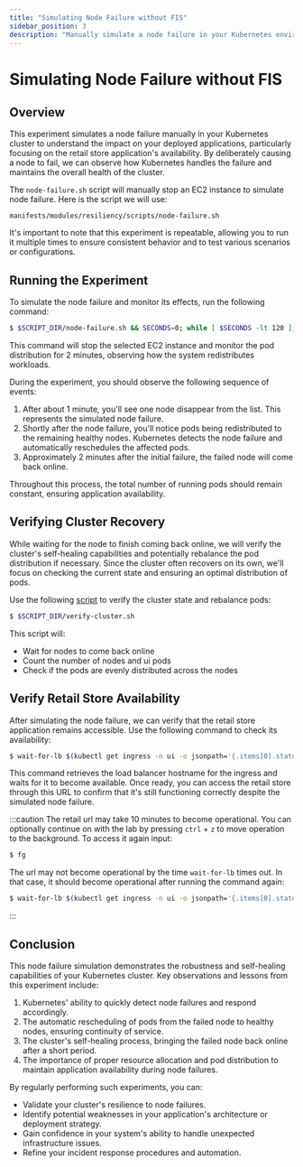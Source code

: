 ```yaml
---
title: "Simulating Node Failure without FIS"
sidebar_position: 3
description: "Manually simulate a node failure in your Kubernetes environment to test the resilience of your applications without using AWS FIS."
---
```


# Simulating Node Failure without FIS

## Overview

This experiment simulates a node failure manually in your Kubernetes cluster to understand the impact on your deployed applications, particularly focusing on the retail store application's availability. By deliberately causing a node to fail, we can observe how Kubernetes handles the failure and maintains the overall health of the cluster.

The `node-failure.sh` script will manually stop an EC2 instance to simulate node failure. Here is the script we will use:

```file
manifests/modules/resiliency/scripts/node-failure.sh
```

It's important to note that this experiment is repeatable, allowing you to run it multiple times to ensure consistent behavior and to test various scenarios or configurations.

## Running the Experiment

To simulate the node failure and monitor its effects, run the following command:

```bash
$ $SCRIPT_DIR/node-failure.sh && SECONDS=0; while [ $SECONDS -lt 120 ]; do clear; $SCRIPT_DIR/get-pods-by-az.sh; sleep 1; done
```

This command will stop the selected EC2 instance and monitor the pod distribution for 2 minutes, observing how the system redistributes workloads.

During the experiment, you should observe the following sequence of events:

1. After about 1 minute, you'll see one node disappear from the list. This represents the simulated node failure.
2. Shortly after the node failure, you'll notice pods being redistributed to the remaining healthy nodes. Kubernetes detects the node failure and automatically reschedules the affected pods.
3. Approximately 2 minutes after the initial failure, the failed node will come back online.

Throughout this process, the total number of running pods should remain constant, ensuring application availability.

## Verifying Cluster Recovery

While waiting for the node to finish coming back online, we will verify the cluster's self-healing capabilities and potentially rebalance the pod distribution if necessary. Since the cluster often recovers on its own, we'll focus on checking the current state and ensuring an optimal distribution of pods.

Use the following [script](https://github.com/VAR::MANIFESTS_OWNER/VAR::MANIFESTS_REPOSITORY/tree/VAR::MANIFESTS_REF/manifests/modules/resiliency/scripts/verify-cluster.sh) to verify the cluster state and rebalance pods:

```bash
$ $SCRIPT_DIR/verify-cluster.sh
```

This script will:

- Wait for nodes to come back online
- Count the number of nodes and ui pods
- Check if the pods are evenly distributed across the nodes

## Verify Retail Store Availability

After simulating the node failure, we can verify that the retail store application remains accessible. Use the following command to check its availability:

```bash
$ wait-for-lb $(kubectl get ingress -n ui -o jsonpath='{.items[0].status.loadBalancer.ingress[0].hostname}')
```

This command retrieves the load balancer hostname for the ingress and waits for it to become available. Once ready, you can access the retail store through this URL to confirm that it's still functioning correctly despite the simulated node failure.

:::caution
The retail url may take 10 minutes to become operational. You can optionally continue on with the lab by pressing `ctrl` + `z` to move operation to the background. To access it again input:

```bash
$ fg
```

The url may not become operational by the time `wait-for-lb` times out. In that case, it should become operational after running the command again:

```bash
$ wait-for-lb $(kubectl get ingress -n ui -o jsonpath='{.items[0].status.loadBalancer.ingress[0].hostname}')
```

:::

## Conclusion

This node failure simulation demonstrates the robustness and self-healing capabilities of your Kubernetes cluster. Key observations and lessons from this experiment include:

1. Kubernetes' ability to quickly detect node failures and respond accordingly.
2. The automatic rescheduling of pods from the failed node to healthy nodes, ensuring continuity of service.
3. The cluster's self-healing process, bringing the failed node back online after a short period.
4. The importance of proper resource allocation and pod distribution to maintain application availability during node failures.

By regularly performing such experiments, you can:

- Validate your cluster's resilience to node failures.
- Identify potential weaknesses in your application's architecture or deployment strategy.
- Gain confidence in your system's ability to handle unexpected infrastructure issues.
- Refine your incident response procedures and automation.
